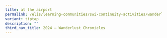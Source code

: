 ```yaml
---
title: at the airport
permalink: /elis/learning-communities/swi-continuity-activities/wanderlust-chronicles/at-the-airport/
variant: tiptap
description: ""
third_nav_title: 2024 – Wanderlust Chronicles
---
```


